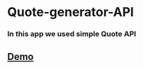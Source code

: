 # Quote-generator-API

### In this app we used simple Quote API

## [Demo](https://akash52.github.io/Quote-generator-API/)
